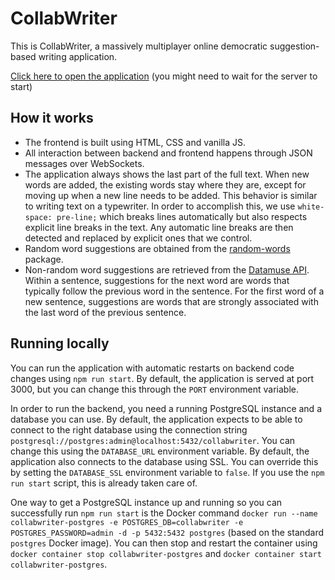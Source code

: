# CollabWriter

This is CollabWriter, a massively multiplayer online democratic suggestion-based writing application.

[Click here to open the application](http://collabwriter.herokuapp.com/) (you might need to wait for the server to start)

## How it works

-   The frontend is built using HTML, CSS and vanilla JS.
-   All interaction between backend and frontend happens through JSON messages over WebSockets.
-   The application always shows the last part of the full text. When new words are added, the existing words stay where they are, except for moving up when a new line needs to be added. This behavior is similar to writing text on a typewriter. In order to accomplish this, we use `white-space: pre-line;` which breaks lines automatically but also respects explicit line breaks in the text. Any automatic line breaks are then detected and replaced by explicit ones that we control.
-   Random word suggestions are obtained from the [random-words](https://www.npmjs.com/package/random-words) package.
-   Non-random word suggestions are retrieved from the [Datamuse API](https://www.datamuse.com/api/). Within a sentence, suggestions for the next word are words that typically follow the previous word in the sentence. For the first word of a new sentence, suggestions are words that are strongly associated with the last word of the previous sentence.

## Running locally

You can run the application with automatic restarts on backend code changes using `npm run start`. By default, the application is served at port 3000, but you can change this through the `PORT` environment variable.

In order to run the backend, you need a running PostgreSQL instance and a database you can use. By default, the application expects to be able to connect to the right database using the connection string `postgresql://postgres:admin@localhost:5432/collabwriter`. You can change this using the `DATABASE_URL` environment variable. By default, the application also connects to the database using SSL. You can override this by setting the `DATABASE_SSL` environment variable to `false`. If you use the `npm run start` script, this is already taken care of.

One way to get a PostgreSQL instance up and running so you can successfully run `npm run start` is the Docker command `docker run --name collabwriter-postgres -e POSTGRES_DB=collabwriter -e POSTGRES_PASSWORD=admin -d -p 5432:5432 postgres` (based on the standard `postgres` Docker image). You can then stop and restart the container using `docker container stop collabwriter-postgres` and `docker container start collabwriter-postgres`.
